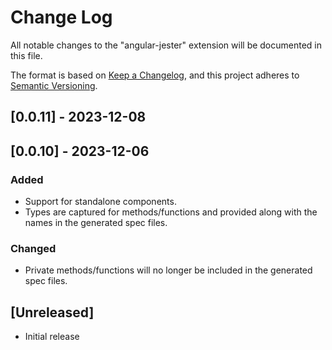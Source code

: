 # Change Log

All notable changes to the "angular-jester" extension will be documented in this file.

The format is based on [Keep a Changelog](https://keepachangelog.com/en/1.0.0/),
and this project adheres to [Semantic Versioning](https://semver.org/spec/v2.0.0.html).

## [0.0.11] - 2023-12-08

## [0.0.10] - 2023-12-06

### Added

-   Support for standalone components.
-   Types are captured for methods/functions and provided along with the names in the generated spec files.

### Changed

-   Private methods/functions will no longer be included in the generated spec files.

## [Unreleased]

-   Initial release
